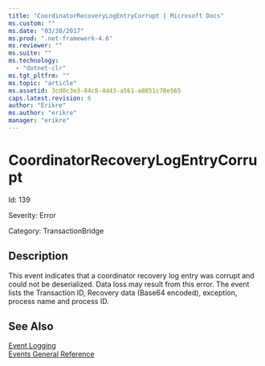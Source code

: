 ```yaml
---
title: "CoordinatorRecoveryLogEntryCorrupt | Microsoft Docs"
ms.custom: ""
ms.date: "03/30/2017"
ms.prod: ".net-framework-4.6"
ms.reviewer: ""
ms.suite: ""
ms.technology: 
  - "dotnet-clr"
ms.tgt_pltfrm: ""
ms.topic: "article"
ms.assetid: 3cd0c3e3-84c8-4d43-a561-a8851c78e565
caps.latest.revision: 6
author: "Erikre"
ms.author: "erikre"
manager: "erikre"
---
```

# CoordinatorRecoveryLogEntryCorrupt
Id: 139  
  
 Severity: Error  
  
 Category: TransactionBridge  
  
## Description  
 This event indicates that a  coordinator recovery log entry was corrupt and could not be deserialized. Data loss may result from this error. The event lists the Transaction ID, Recovery data (Base64 encoded), exception, process name and process ID.  
  
## See Also  
 [Event Logging](../../../../../docs/framework/wcf/diagnostics/event-logging/event-logging-in-wcf.md)   
 [Events General Reference](../../../../../docs/framework/wcf/diagnostics/event-logging/events-general-reference.md)